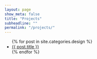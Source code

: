 ```yaml
---
layout: page
show_meta: false
title: "Projects"
subheadline: ""
permalink: "/projects/"
---
```

<ul>
    {% for post in site.categories.design %}
    <li><a href="{{ site.url }}{{ post.url }}">{{ post.title }}</a></li>
    {% endfor %}
</ul>